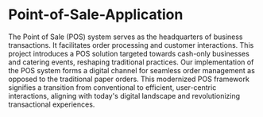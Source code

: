 # Point-of-Sale-Application

The Point of Sale (POS) system serves as the headquarters of business transactions. It facilitates order processing and customer interactions. This project introduces a POS solution targeted towards cash-only businesses and catering events, reshaping traditional practices. Our implementation of the POS system forms a digital channel for seamless order management as opposed to the traditional paper orders. This modernized POS framework signifies a transition from conventional to efficient, user-centric interactions, aligning with today's digital landscape and revolutionizing transactional experiences.
